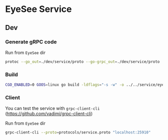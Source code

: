 # EyeSee Service

## Dev

### Generate gRPC code

Run from `EyeSee` dir

```bash
protoc --go_out=./dev/service/proto --go-grpc_out=./dev/service/proto ./protocols/*.proto
```

### Build

```bash
CGO_ENABLED=0 GOOS=linux go build -ldflags="-s -w" -o ../../service/eyesee main.go
```

### Client

You can test the service with `grpc-client-cli` (https://github.com/vadimi/grpc-client-cli)

Run from `EyeSee` dir

```bash
grpc-client-cli --proto=protocols/service.proto "localhost:25910"
```
